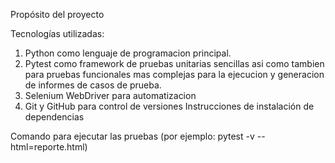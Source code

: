 Propósito del proyecto

Tecnologías utilizadas: 
1. Python como lenguaje de programacion principal.
2. Pytest como framework de pruebas unitarias sencillas asi como tambien para pruebas funcionales mas complejas para la ejecucion y generacion de informes de casos de prueba.
3. Selenium WebDriver para automatizacion
4. Git y GitHub para control de versiones
Instrucciones de instalación de dependencias

Comando para ejecutar las pruebas (por ejemplo: pytest -v --html=reporte.html)